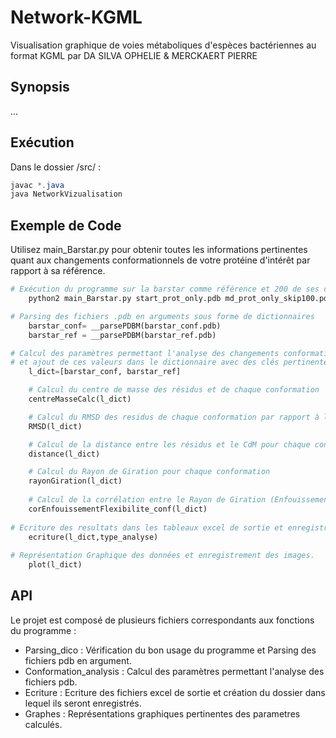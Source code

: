 # Network-KGML
Visualisation graphique de voies métaboliques d'espèces bactériennes au format KGML
par DA SILVA OPHELIE & MERCKAERT PIERRE


 Synopsis
 --------

...

 Exécution
 ---------
 Dans le dossier /src/ :
```java
javac *.java
java NetworkVizualisation
 ```
 

 Exemple de Code
 ---------------

Utilisez main_Barstar.py pour obtenir toutes les informations pertinentes quant aux changements conformationnels de votre protéine d'intérêt par rapport à sa référence.

```python
# Exécution du programme sur la barstar comme référence et 200 de ses conformations en solution, en considérant le barycentre des atomes des résidus comme le centre de masse des résidus.
	python2 main_Barstar.py start_prot_only.pdb md_prot_only_skip100.pdb all

# Parsing des fichiers .pdb en arguments sous forme de dictionnaires
	barstar_conf= __parsePDBM(barstar_conf.pdb)
	barstar_ref = __parsePDBM(barstar_ref.pdb)

# Calcul des paramètres permettant l'analyse des changements conformationnels vis-à-vis de la référence 
# et ajout de ces valeurs dans le dictionnaire avec des clés pertinentes.
	l_dict=[barstar_conf, barstar_ref]

	# Calcul du centre de masse des résidus et de chaque conformation
	centreMasseCalc(l_dict)	

	# Calcul du RMSD des residus de chaque conformation par rapport à la référence			
	RMSD(l_dict)	

	# Calcul de la distance entre les résidus et le CdM pour chaque conformation			
	distance(l_dict)

	# Calcul du Rayon de Giration pour chaque conformation				
	rayonGiration(l_dict)
					
	# Calcul de la corrélation entre le Rayon de Giration (Enfouissement) et la Flexibilité (RMSD) pour chaque conformation
	corEnfouissementFlexibilite_conf(l_dict)
	
# Ecriture des resultats dans les tableaux excel de sortie et enregistrement dans les dossiers correspondants.
	ecriture(l_dict,type_analyse)
	
# Représentation Graphique des données et enregistrement des images.
	plot(l_dict) 
```

 API
 ---
Le projet est composé de plusieurs fichiers correspondants aux fonctions du programme :
* Parsing_dico : Vérification du bon usage du programme et Parsing des fichiers pdb en argument.
* Conformation_analysis : Calcul des paramètres permettant l'analyse des fichiers pdb.
* Ecriture : Ecriture des fichiers excel de sortie et création du dossier dans lequel ils seront enregistrés.
* Graphes : Représentations graphiques pertinentes des parametres calculés.
